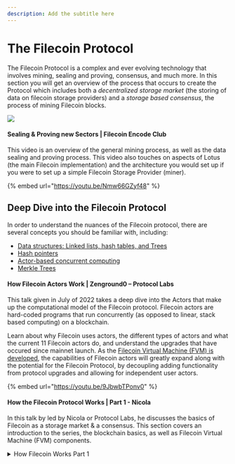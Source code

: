 ```yaml
---
description: Add the subtitle here
---
```


# The Filecoin Protocol

The Filecoin Protocol is a complex and ever evolving technology that involves mining, sealing and proving, consensus, and much more. In this section you will get an overview of the process that occurs to create the Protocol which includes both a _decentralized storage market_ (the storing of data on filecoin storage providers) and a _storage based consensus_, the process of mining Filecoin blocks.

![](https://files.gitbook.com/v0/b/gitbook-x-prod.appspot.com/o/spaces%2FdJC0yfHL6n4VMktmNXWq%2Fuploads%2F9pAg4DeJpIPYM1f2YYOB%2Fimage.png?alt=media\&token=e8d41405-726d-4712-935d-32772618e21f)

#### Sealing & Proving new Sectors | Filecoin Encode Club
This video is an overview of the general mining process, as well as the data sealing and proving process. This video also touches on aspects of Lotus (the main Filecoin implementation) and the architecture you would set up if you were to set up a simple Filecoin Storage Provider (miner).

{% embed url="https://youtu.be/Nmw66GZyf48" %}


## Deep Dive into the Filecoin Protocol
In order to understand the nuances of the Filecoin protocol, there are several concepts you should be familiar with, including:
* [Data structures: Linked lists, hash tables, and Trees](https://medium.com/@limichelle21/5-data-structures-in-5-minutes-7f4b34d00b8e)
* [Hash pointers](http://learningspot.altervista.org/hash-pointers-and-data-structures/)
* [Actor-based concurrent computing](https://en.wikipedia.org/wiki/Actor_model)
* [Merkle Trees](https://hackernoon.com/merkle-trees-181cb4bc30b4)

#### How Filecoin Actors Work | Zenground0 – Protocol Labs

This talk given in July of 2022 takes a deep dive into the Actors that make up the computational model of the Filecoin protocol. Filecoin actors are hard-coded programs that run concurrently (as opposed to linear, stack based computing) on a blockchain.

Learn about why Filecoin uses actors, the different types of actors and what the current 11 Filecoin actors do, and understand the upgrades that have occured since mainnet launch. As the [Filecoin Virtual Machine (FVM) is developed](https://fvm.filecoin.io/#roadmap-4), the capabilities of Filecoin actors will greatly expand along with the potential for the Filecoin Protocol, by decoupling adding functionality from protocol upgrades and allowing for independent user actors.

{% embed url="https://youtu.be/9JbwbTPonv0" %}

#### How the Filecoin Protocol Works | Part 1 - Nicola

In this talk by led by Nicola or Protocol Labs, he discusses the basics of Filecoin as a storage market & a consensus. This section covers an introduction to the series, the blockchain basics, as well as Filecoin Virtual Machine (FVM) components.
<details>

<summary>How Filecoin Works Part 1</summary>

* Introduction to the Filecoin Products 0:00:31
* The Filecoin Blockchain: Basics of Mining & Messages 0:01:54
  * Filecoin Messages 0:02:05
  * Epochs 0:03:04
  * The Filecoin Virtual Machine 0:05:54
* FVM Components: Actors, Addresses, State, & Execution 0:07:35
  * Actors 0:08:19
  * Addresses 0:09:55
  * Actor Methods 0:12:35
  * The Execution Model 0:14:56

<details>

{% embed url="https://youtu.be/tE4q_Vc8OjY" %}

#### Filecoin Specs & Resources

* [Filecoin Docs](https://docs.filecoin.io/)
* [Filecoin Spec](https://spec.filecoin.io/)
* [Lotus Docs](https://lotus.filecoin.io/)
* [Lotus versioning scheme](https://github.com/filecoin-project/lotus/discussions/7053)​
* [Piece logistics](https://spec.filecoin.io/#section-systems.filecoin\_files.piece)​
* [Consensus](https://spec.filecoin.io/#section-algorithms.expected\_consensus)
* [Deal-making](https://spec.filecoin.io/#section-systems.filecoin\_markets.storage\_market.deal-flow)
* [VM & Actors](https://spec.filecoin.io/#section-systems.filecoin\_vm)​
* [System (builtin) actors](https://spec.filecoin.io/#section-systems.filecoin\_vm.sysactors)​
* [Filecoin Virtual Machine](http://fvm.filecoin.io)​
 (WIP for user-defined actors)

<!-- #### How Filecoin Actors Work | Zenground0

In this talk, learn about the capabilities of Filecoin Actors. _Note this link is private and you should ping maintainers for access_

{% embed url="https://drive.google.com/file/d/1YhJ7a-BnuPl0OOUxV_2ZV6ayxb7TFyi6/view?usp=sharing" %} -->

<!-- ### Storage Provider Resources (Optional)

{% embed url="https://youtu.be/XlqW3LrN578" %}

Mining Filecoin from a Storage Provider perspective -->
